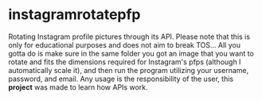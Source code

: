 # instagramrotatepfp
Rotating Instagram profile pictures through its API. Please note that this is only for educational purposes and does not aim to break TOS... All you gotta do is make sure in the same folder you got an image that you want to rotate and fits the dimensions required for Instagram's pfps (although I automatically scale it), and then run the program utilizing your username, password, and email. Any usage is the responsibility of the user, this **project** was made to learn how APIs work.
